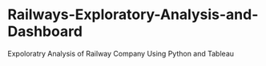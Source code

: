 # Railways-Exploratory-Analysis-and-Dashboard
Expoloratry Analysis of Railway Company Using Python and Tableau
